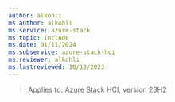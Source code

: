 ```yaml
---
author: alkohli
ms.author: alkohli
ms.service: azure-stack
ms.topic: include
ms.date: 01/11/2024
ms.subservice: azure-stack-hci
ms.reviewer: alkohli
ms.lastreviewed: 10/13/2023
---
```


> Applies to: Azure Stack HCI, version 23H2
